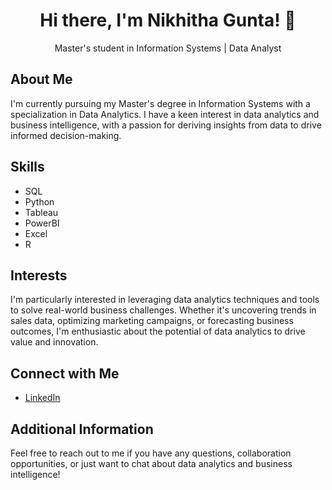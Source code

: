 
<h1 align="center">Hi there, I'm Nikhitha Gunta! 👋</h1> 

<p align="center">Master's student in Information Systems | Data Analyst</p>

## About Me
I'm currently pursuing my Master's degree in Information Systems with a specialization in Data Analytics. I have a keen interest in data analytics and business intelligence, with a passion for deriving insights from data to drive informed decision-making.

## Skills
- SQL
- Python
- Tableau
- PowerBI
- Excel
- R

## Interests
I'm particularly interested in leveraging data analytics techniques and tools to solve real-world business challenges. Whether it's uncovering trends in sales data, optimizing marketing campaigns, or forecasting business outcomes, I'm enthusiastic about the potential of data analytics to drive value and innovation.


## Connect with Me
- [LinkedIn](www.linkedin.com/in/nikhitha-gunta-647106147)


## Additional Information
Feel free to reach out to me if you have any questions, collaboration opportunities, or just want to chat about data analytics and business intelligence!

